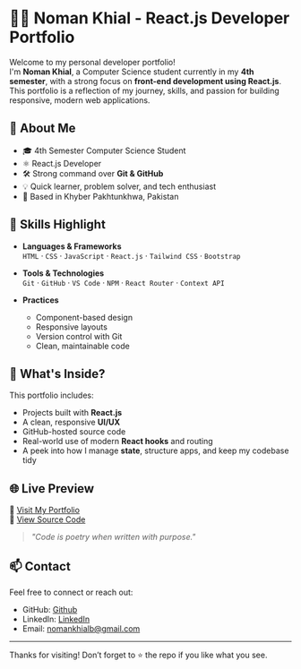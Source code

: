 # 🧑‍💻 Noman Khial - React.js Developer Portfolio

Welcome to my personal developer portfolio!  
I'm **Noman Khial**, a Computer Science student currently in my **4th semester**, with a strong focus on **front-end development using React.js**. This portfolio is a reflection of my journey, skills, and passion for building responsive, modern web applications.

## 🚀 About Me

- 🎓 4th Semester Computer Science Student  
- ⚛️ React.js Developer  
- 🛠️ Strong command over **Git & GitHub**  
- 💡 Quick learner, problem solver, and tech enthusiast  
- 📍 Based in Khyber Pakhtunkhwa, Pakistan

## 🧠 Skills Highlight

- **Languages & Frameworks**  
  `HTML` · `CSS` · `JavaScript` · `React.js` · `Tailwind CSS` · `Bootstrap`

- **Tools & Technologies**  
  `Git` · `GitHub` · `VS Code` · `NPM` · `React Router` · `Context API`

- **Practices**  
  - Component-based design  
  - Responsive layouts  
  - Version control with Git  
  - Clean, maintainable code  

## 📁 What's Inside?

This portfolio includes:
- Projects built with **React.js**
- A clean, responsive **UI/UX**
- GitHub-hosted source code
- Real-world use of modern **React hooks** and routing
- A peek into how I manage **state**, structure apps, and keep my codebase tidy

## 🌐 Live Preview

🔗 [Visit My Portfolio](https://noman-khial.netlify.app/)  
📁 [View Source Code](https://github.com/NomanKhial/Reactjs-Portfolio.git)

> *"Code is poetry when written with purpose."*

## 📫 Contact

Feel free to connect or reach out:

- GitHub: [Github](https://github.com/NomanKhial/)  
- LinkedIn: [LinkedIn](https://pk.linkedin.com/in/noman-khial-2b804035a)  
- Email: nomankhialb@gmail.com

---

Thanks for visiting! Don’t forget to ⭐ the repo if you like what you see.
